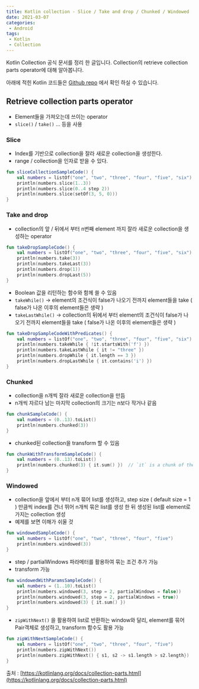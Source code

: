 ```yaml
---
title: Kotlin collection - Slice / Take and drop / Chunked / Windowed
date: 2021-03-07
categories:
 - Android
tags:
 - Kotlin
 - Collection
---
```


Kotlin Collection 공식 문서를 정리 한 글입니다. Collection의 retrieve collection parts operator에 대해 알아봅니다. 

아래에 적힌 Kotlin 코드들은 [Github repo](https://github.com/kangraemin/kotlin_study/blob/master/kangraemin/collection/src/RetrieveCollectionElement.kt) 에서 확인 하실 수 있습니다. 

<!-- more -->

## Retrieve collection parts operator

- Element들을 가져오는데 쓰이는 operator
- `slice()` / `take()` ... 등을 사용

### Slice

- Index를 기반으로 collection을 잘라 새로운 collection을 생성한다.
- range / collection을 인자로 받을 수 있다.

```kotlin
fun sliceCollectionSampleCode() {
    val numbers = listOf("one", "two", "three", "four", "five", "six")
    println(numbers.slice(1..3))
    println(numbers.slice(0..4 step 2))
    println(numbers.slice(setOf(3, 5, 0)))
}
```

### Take and drop

- collection의 앞 / 뒤에서 부터 n번째 element 까지 잘라 새로운 collection을 생성하는 operator

```kotlin
fun takeDropSampleCode() {
    val numbers = listOf("one", "two", "three", "four", "five", "six")
    println(numbers.take(3))
    println(numbers.takeLast(3))
    println(numbers.drop(1))
    println(numbers.dropLast(5))
}
```

- Boolean 값을 리턴하는 함수와 함께 쓸 수 있음
- `takeWhile()` → element의 조건식이 false가 나오기 전까지 element들을 take ( false가 나온 이후의 element들은 생략 )
- `takeLastWhile()` → collection의 뒤에서 부터 element의 조건식이 false가 나오기 전까지 element들을 take ( false가 나온 이후의 element들은 생략 )

```kotlin
fun takeDropSampleCodeWithPredicates() {
    val numbers = listOf("one", "two", "three", "four", "five", "six")
    println(numbers.takeWhile { !it.startsWith('f') })
    println(numbers.takeLastWhile { it != "three" })
    println(numbers.dropWhile { it.length == 3 })
    println(numbers.dropLastWhile { it.contains('i') })
}
```

### Chunked

- collection을 n개씩 잘라 새로운 collection을 만듬
- n개씩 자르다 남는 마지막 collection의 크기는 n보다 작거나 같음

```kotlin
fun chunkSampleCode() {
    val numbers = (0..13).toList()
    println(numbers.chunked(3))
}
```

- chunked된 collection을 transform 할 수 있음

```kotlin
fun chunkWithTransformSampleCode() {
    val numbers = (0..13).toList()
    println(numbers.chunked(3) { it.sum() })  // `it` is a chunk of the original collection
}
```

### Windowed

- collection을 앞에서 부터 n개 묶어 list를 생성하고, step size ( default size = 1 ) 만큼씩 index를 건너 뛰어 n개씩 묶은 list를 생성 한 뒤 생성된 list를 element로 가지는 collection 생성
- 예제를 보면 이해가 쉬울 것

```kotlin
fun windowedSampleCode() {
    val numbers = listOf("one", "two", "three", "four", "five")
    println(numbers.windowed(3))
}
```

- step / partialWindows 파라메터를 활용하여 묶는 조건 추가 가능
- transform 가능

```kotlin
fun windowedWithParamsSampleCode() {
    val numbers = (1..10).toList()
    println(numbers.windowed(3, step = 2, partialWindows = false))
    println(numbers.windowed(3, step = 2, partialWindows = true))
    println(numbers.windowed(3) { it.sum() })
}
```

- `zipWithNext()` 을 활용하여 list로 반환하는 window와 달리, element를 묶어 Pair객체로 생성하고, transform 함수도 활용 가능

```kotlin
fun zipWithNextSampleCode() {
    val numbers = listOf("one", "two", "three", "four", "five")
    println(numbers.zipWithNext())
    println(numbers.zipWithNext() { s1, s2 -> s1.length > s2.length})
}
```

출처 : [https://kotlinlang.org/docs/collection-parts.html](https://kotlinlang.org/docs/collection-parts.html)